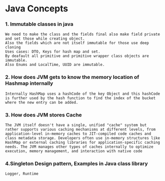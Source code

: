 # Java Concepts

### 1. Immutable classes in java
    We need to make the class and the fields final also make field private and set those while creating object.
    Also the fields which are not itself immutable for those use deep cloning
    Uses cases: DTO, Keys for hash map and set.
    By deafault all primitive and primitive wrapper class objects are immutable.
    Also Enums and LocalTime, UUID are immutable.

### 2. How does JVM gets to know the memory location of Hashmap internally
    Internally HashMap uses a hashCode of the key Object and this hashCode is further used by the hash function to find the index of the bucket where the new entry can be added.

### 3. How does JVM stores Cache
    The JVM itself doesn't have a single, unified "cache" system but rather supports various caching mechanisms at different levels, from application-level in-memory caches to JIT-compiled code caches and class metadata storage. Developers often use in-memory structures like HashMap or external caching libraries for application-specific caching needs. The JVM manages other types of caches internally to optimize execution, memory management, and interaction with native code

### 4.Singleton Design pattern, Examples in Java class library
    Logger, Runtime

    